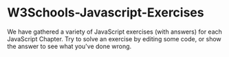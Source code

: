 # W3Schools-Javascript-Exercises
We have gathered a variety of JavaScript exercises (with answers) for each JavaScript Chapter.  Try to solve an exercise by editing some code, or show the answer to see what you've done wrong.
